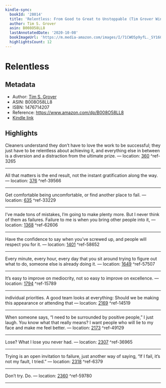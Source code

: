 ```yaml
---
kindle-sync:
  bookId: '28014'
  title: 'Relentless: From Good to Great to Unstoppable (Tim Grover Winning Series)'
  author: Tim S. Grover
  asin: B008O58LL8
  lastAnnotatedDate: '2020-10-08'
  bookImageUrl: 'https://m.media-amazon.com/images/I/71CWO5p9yfL._SY160.jpg'
  highlightsCount: 12
---
```

# Relentless
## Metadata
* Author: [Tim S. Grover](https://www.amazon.com/Tim-S-Grover/e/B00AWKAQBG/ref=dp_byline_cont_ebooks_1)
* ASIN: B008O58LL8
* ISBN: 1476714207
* Reference: https://www.amazon.com/dp/B008O58LL8
* [Kindle link](kindle://book?action=open&asin=B008O58LL8)

## Highlights
Cleaners understand they don’t have to love the work to be successful; they just have to be relentless about achieving it, and everything else in between is a diversion and a distraction from the ultimate prize. — location: [360](kindle://book?action=open&asin=B008O58LL8&location=360) ^ref-3265

---
All that matters is the end result, not the instant gratification along the way. — location: [376](kindle://book?action=open&asin=B008O58LL8&location=376) ^ref-39566

---
Get comfortable being uncomfortable, or find another place to fail. — location: [635](kindle://book?action=open&asin=B008O58LL8&location=635) ^ref-33229

---
I’ve made tons of mistakes, I’m going to make plenty more. But I never think of them as failures. Failure to me is when you bring other people into it, — location: [1368](kindle://book?action=open&asin=B008O58LL8&location=1368) ^ref-62606

---
Have the confidence to say when you’ve screwed up, and people will respect you for it. — location: [1401](kindle://book?action=open&asin=B008O58LL8&location=1401) ^ref-58652

---
Every minute, every hour, every day that you sit around trying to figure out what to do, someone else is already doing it. — location: [1649](kindle://book?action=open&asin=B008O58LL8&location=1649) ^ref-57507

---
It’s easy to improve on mediocrity, not so easy to improve on excellence. — location: [1794](kindle://book?action=open&asin=B008O58LL8&location=1794) ^ref-15789

---
individual priorities. A good team looks at everything: Should we be making this appearance or attending that — location: [2169](kindle://book?action=open&asin=B008O58LL8&location=2169) ^ref-14519

---
When someone says, “I need to be surrounded by positive people,” I just laugh. You know what that really means? I want people who will lie to my face and make me feel better. — location: [2173](kindle://book?action=open&asin=B008O58LL8&location=2173) ^ref-49129

---
Lose? What I lose you never had. — location: [2307](kindle://book?action=open&asin=B008O58LL8&location=2307) ^ref-36965

---
Trying is an open invitation to failure, just another way of saying, “If I fail, it’s not my fault, I tried.” — location: [2318](kindle://book?action=open&asin=B008O58LL8&location=2318) ^ref-6379

---
Don’t try. Do. — location: [2360](kindle://book?action=open&asin=B008O58LL8&location=2360) ^ref-59780

---
